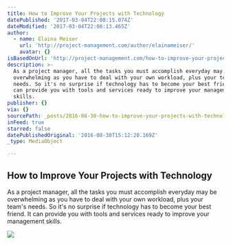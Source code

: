 ```yaml
---
title: How to Improve Your Projects with Technology
datePublished: '2017-03-04T22:08:15.074Z'
dateModified: '2017-03-04T22:08:13.465Z'
author:
  - name: Elaina Meiser
    url: 'http://project-management.com/author/elainameiser/'
    avatar: {}
isBasedOnUrl: 'http://project-management.com/how-to-improve-your-projects-with-technology/'
description: >-
  As a project manager, all the tasks you must accomplish everyday may be
  overwhelming as you have to deal with your own workload, plus your team's
  needs. So it's no surprise if technology has to become your best friend. It
  can provide you with tools and services ready to improve your management
  skills.
publisher: {}
via: {}
sourcePath: _posts/2016-08-30-how-to-improve-your-projects-with-technology.md
inFeed: true
starred: false
datePublishedOriginal: '2016-08-30T15:12:20.169Z'
_type: MediaObject

---
```

<article style=""><h1>How to Improve Your Projects with Technology</h1><p>As a project manager, all the tasks you must accomplish everyday may be overwhelming as you have to deal with your own workload, plus your team's needs. So it's no surprise if technology has to become your best friend. It can provide you with tools and services ready to improve your management skills.</p><img src="http://i2.wp.com/d1fhzurqmm0rwe.cloudfront.net/wp-content/uploads/2016/08/IMPROVE_PROJECT_TECHNOLOGY.jpg?fit=1008%2C611&amp;ssl=1" /></article>